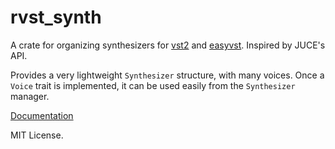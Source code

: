 # rvst_synth

A crate for organizing synthesizers for [vst2](https://github.com/overdrivenpotato/rust-vst2) and [easyvst](https://github.com/Boscop/easyvst).  Inspired by JUCE's API.

Provides a very lightweight `Synthesizer` structure, with many voices.  Once a `Voice` trait is implemented, it can be used easily from the `Synthesizer` manager.

[Documentation](piedoom.github.io/rvst_synth)

MIT License. 
